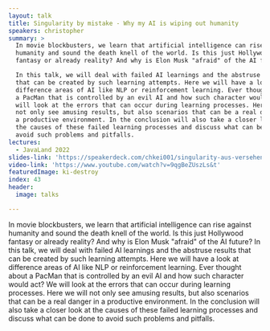 ```yaml
---
layout: talk
title: Singularity by mistake - Why my AI is wiping out humanity
speakers: christopher
summary: >
  In movie blockbusters, we learn that artificial intelligence can rise against
  humanity and sound the death knell of the world. Is this just Hollywood
  fantasy or already reality? And why is Elon Musk "afraid" of the AI future?

  In this talk, we will deal with failed AI learnings and the abstruse results
  that can be created by such learning attempts. Here we will have a look at
  difference areas of AI like NLP or reinforcement learning. Ever thought about
  a PacMan that is controlled by an evil AI and how such character would act? We
  will look at the errors that can occur during learning processes. Here we will
  not only see amusing results, but also scenarios that can be a real danger in
  a productive environment. In the conclusion will also take a closer look at
  the causes of these failed learning processes and discuss what can be done to
  avoid such problems and pitfalls.
lectures:
  - JavaLand 2022
slides-link: 'https://speakerdeck.com/chkei001/singularity-aus-versehen'
video-link: 'https://www.youtube.com/watch?v=9qgBeZUszLs&t'
featuredImage: ki-destroy
index: 43
header:
  image: talks

---
```


In movie blockbusters, we learn that artificial intelligence can rise against humanity and sound the death knell of the world. Is this just Hollywood fantasy or already reality? And why is Elon Musk "afraid" of the AI future?
In this talk, we will deal with failed AI learnings and the abstruse results that can be created by such learning attempts. Here we will have a look at difference areas of AI like NLP or reinforcement learning. Ever thought about a PacMan that is controlled by an evil AI and how such character would act? We will look at the errors that can occur during learning processes. Here we will not only see amusing results, but also scenarios that can be a real danger in a productive environment. In the conclusion will also take a closer look at the causes of these failed learning processes and discuss what can be done to avoid such problems and pitfalls.
